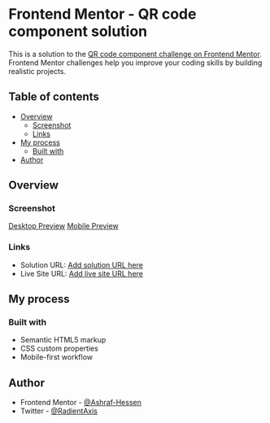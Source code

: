 # Frontend Mentor - QR code component solution

This is a solution to the [QR code component challenge on Frontend Mentor](https://www.frontendmentor.io/challenges/qr-code-component-iux_sIO_H). Frontend Mentor challenges help you improve your coding skills by building realistic projects.

## Table of contents

- [Overview](#overview)
  - [Screenshot](#screenshot)
  - [Links](#links)
- [My process](#my-process)
  - [Built with](#built-with)
- [Author](#author)

## Overview

### Screenshot

[Desktop Preview](./screenshots/desktop_preview.jpg)
[Mobile Preview](./screenshots/mobile_preview.jpg)

### Links

- Solution URL: [Add solution URL here](https://github.com/Ashraf-Hessen/front_end_mentor_challenges)
- Live Site URL: [Add live site URL here](https://qr-code-radientaxios.netlify.app/)

## My process

### Built with

- Semantic HTML5 markup
- CSS custom properties
- Mobile-first workflow

## Author

- Frontend Mentor - [@Ashraf-Hessen](https://www.frontendmentor.io/profile/Ashraf-Hessen)
- Twitter - [@RadientAxis](https://www.twitter.com/RadientAxis)
